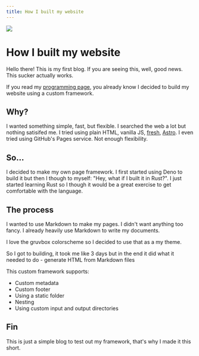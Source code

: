 ```yaml
---
title: How I built my website
---
```


![](https://www.pngitem.com/pimgs/m/346-3468947_images-rust-lang-ar21-rust-programming-language-logo.png)

# How I built my website

Hello there! This is my first blog. If you are seeing this, well, good news.
This sucker actually works.

If you read my [programming page](/programming), you already know I decided
to build my website using a custom framework.

## Why?

I wanted something simple, fast, but flexible. I searched the web a lot
but nothing satisifed me. I tried using plain HTML, vanilla JS, [fresh](https://fresh.deno.dev),
[Astro](https://astro.build). I even tried using GitHub's Pages service.
Not enough flexibility.

## So...

I decided to make my own page framework. I first started using Deno to build it
but then I though to myself: "Hey, what if I built it in Rust?". I just started
learning Rust so I though it would be a great exercise to get comfortable with
the language.

## The process

I wanted to use Markdown to make my pages. I didn't want anything too fancy.
I already heavily use Markdown to write my documents.

I love the gruvbox colorscheme so I decided to use that as a my theme.

So I got to building, it took me like 3 days but in the end it
did what it needed to do - generate HTML from Markdown files

This custom framework supports:

* Custom metadata
* Custom footer
* Using a static folder
* Nesting
* Using custom input and output directories

## Fin

This is just a simple blog to test out my framework, that's why I made it this short.
